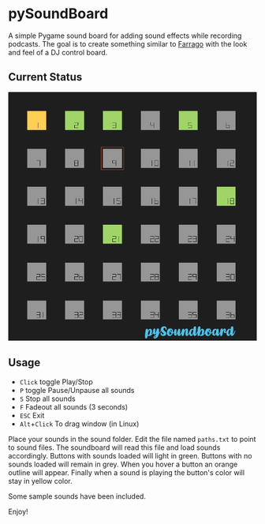 # pySoundBoard
A simple Pygame sound board for adding sound effects while recording podcasts. The goal is to create something similar to [Farrago](https://rogueamoeba.com/farrago/) with the look and feel of a DJ control board.

## Current Status
![](screenshots/screenshot.png)

## Usage
* `Click` toggle Play/Stop
* `P` toggle Pause/Unpause all sounds
* `S` Stop all sounds
* `F` Fadeout all sounds (3 seconds)
* `ESC` Exit
* `Alt`+`Click` To drag window (in Linux)

Place your sounds in the sound folder. Edit the file named `paths.txt` to point to sound files. The soundboard will read this file and load sounds accordingly. Buttons with sounds loaded will light in green. Buttons with no sounds loaded will remain in grey. When you hover a button an orange outline will appear. Finally when a sound is playing the button's color will stay in yellow color.

Some sample sounds have been included.

Enjoy!